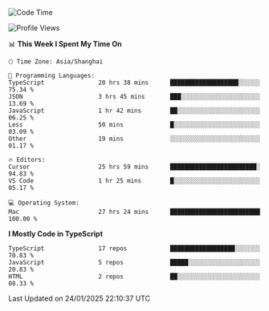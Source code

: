 <!--START_SECTION:waka-->
![Code Time](http://img.shields.io/badge/Code%20Time-7%2C258%20hrs%2022%20mins-blue)

![Profile Views](http://img.shields.io/badge/Profile%20Views-0-blue)

📊 **This Week I Spent My Time On** 

```text
🕑︎ Time Zone: Asia/Shanghai

💬 Programming Languages: 
TypeScript               20 hrs 38 mins      ███████████████████░░░░░░   75.34 % 
JSON                     3 hrs 45 mins       ███░░░░░░░░░░░░░░░░░░░░░░   13.69 % 
JavaScript               1 hr 42 mins        ██░░░░░░░░░░░░░░░░░░░░░░░   06.25 % 
Less                     50 mins             █░░░░░░░░░░░░░░░░░░░░░░░░   03.09 % 
Other                    19 mins             ░░░░░░░░░░░░░░░░░░░░░░░░░   01.17 % 

🔥 Editors: 
Cursor                   25 hrs 59 mins      ████████████████████████░   94.83 % 
VS Code                  1 hr 25 mins        █░░░░░░░░░░░░░░░░░░░░░░░░   05.17 % 

💻 Operating System: 
Mac                      27 hrs 24 mins      █████████████████████████   100.00 % 
```

**I Mostly Code in TypeScript** 

```text
TypeScript               17 repos            ██████████████████░░░░░░░   70.83 % 
JavaScript               5 repos             █████░░░░░░░░░░░░░░░░░░░░   20.83 % 
HTML                     2 repos             ██░░░░░░░░░░░░░░░░░░░░░░░   08.33 % 
```




 Last Updated on 24/01/2025 22:10:37 UTC
<!--END_SECTION:waka-->
